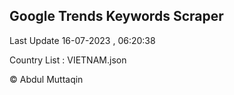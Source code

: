 

## Google Trends Keywords Scraper 
 
Last Update 16-07-2023 , 06:20:38

Country List :
VIETNAM.json



© Abdul Muttaqin 
